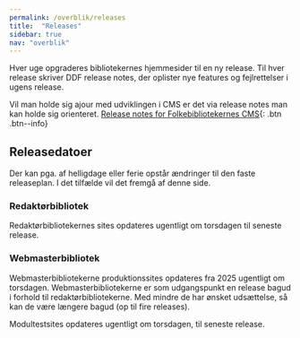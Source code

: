 ```yaml
---
permalink: /overblik/releases
title:  "Releases"
sidebar: true
nav: "overblik"
---
```

Hver uge opgraderes bibliotekernes hjemmesider til en ny release. Til hver release skriver DDF release notes, der oplister nye features og fejlrettelser i ugens release.

Vil man holde sig ajour med udviklingen i CMS er det via release notes man kan holde sig orienteret.
[Release notes for Folkebibliotekernes CMS](https://www.folkebibliotekernescms.dk/main/overblik/release-notes/){: .btn .btn--info}

## Releasedatoer

Der kan pga. af helligdage eller ferie opstår ændringer til den faste releaseplan. I det tilfælde vil det fremgå af denne side.

### Redaktørbibliotek
Redaktørbibliotekernes sites opdateres ugentligt om torsdagen til seneste release.
 
### Webmasterbibliotek
Webmasterbibliotekerne produktionssites opdateres fra 2025 ugentligt om torsdagen. Webmasterbibliotekerne er som udgangspunkt en release bagud i forhold til redaktørbibliotekerne. Med mindre de har ønsket udsættelse, så kan de være længere bagud (op til fire releases).

Modultestsites opdateres ugentligt om torsdagen, til seneste release.


 


